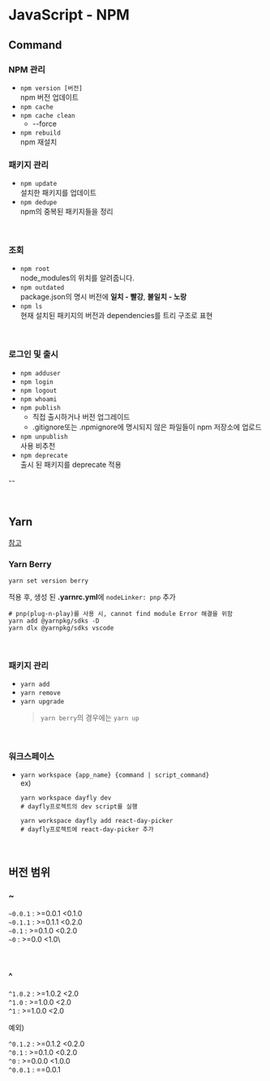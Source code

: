 # JavaScript - NPM

## Command

### NPM 관리

- `npm version [버전]`\
  npm 버전 업데이트
- `npm cache`
- `npm cache clean`
  - --force
- `npm rebuild`\
  npm 재설치

### 패키지 관리

- `npm update`\
  설치한 패키지를 업데이트
- `npm dedupe`\
  npm의 중복된 패키지들을 정리

<br />

### 조회

- `npm root`\
  node_modules의 위치를 알려줍니다.
- `npm outdated`\
  package.json의 명시 버전에 **일치 - 빨강**, **불일치 - 노랑**
- `npm ls`\
  현재 설치된 패키지의 버전과 dependencies를 트리 구조로 표현

<br />

### 로그인 및 출시

- `npm adduser`
- `npm login`
- `npm logout`
- `npm whoami`
- `npm publish`
  - 직접 출시하거나 버전 업그레이드
  - .gitignore또는 .npmignore에 명시되지 않은 파일들이 npm 저장소에 업로드
- `npm unpublish`\
  사용 비추천
- `npm deprecate`\
  출시 된 패키지를 deprecate 적용

--

<br />

## Yarn

[참고](https://yarnpkg.com/cli/install)

### Yarn Berry

`yarn set version berry`

적용 후, 생성 된 **.yarnrc.yml**에 `nodeLinker: pnp` 추가

```shell
# pnp(plug-n-play)를 사용 시, cannot find module Error 해결을 위함
yarn add @yarnpkg/sdks -D
yarn dlx @yarnpkg/sdks vscode
```

<br />

### 패키지 관리

- `yarn add`
- `yarn remove`
- `yarn upgrade`
  > `yarn berry`의 경우에는 `yarn up`

<br />

### 워크스페이스

- `yarn workspace {app_name} {command | script_command}`\
  ex)

  ```shell
  yarn workspace dayfly dev
  # dayfly프로젝트의 dev script를 실행

  yarn workspace dayfly add react-day-picker
  # dayfly프로젝트에 react-day-picker 추가
  ```

<br />

## 버전 범위

### **~**

`~0.0.1` : >=0.0.1 <0.1.0\
`~0.1.1` : >=0.1.1 <0.2.0\
`~0.1` : >=0.1.0 <0.2.0\
`~0` : >=0.0 <1.0\

<br />

### **^**

`^1.0.2` : >=1.0.2 <2.0\
`^1.0` : >=1.0.0 <2.0\
`^1` : >=1.0.0 <2.0

예외)

`^0.1.2` : >=0.1.2 <0.2.0\
`^0.1` : >=0.1.0 <0.2.0\
`^0` : >=0.0.0 <1.0.0\
`^0.0.1` : ==0.0.1
